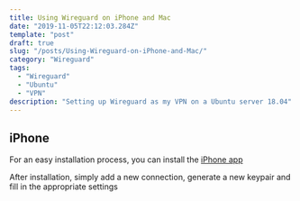 ```yaml
---
title: Using Wireguard on iPhone and Mac
date: "2019-11-05T22:12:03.284Z"
template: "post"
draft: true
slug: "/posts/Using-Wireguard-on-iPhone-and-Mac/"
category: "Wireguard"
tags:
  - "Wireguard"
  - "Ubuntu"
  - "VPN"
description: "Setting up Wireguard as my VPN on a Ubuntu server 18.04"
---
```


## iPhone

For an easy installation process, you can install the [iPhone app](https://apps.apple.com/us/app/wireguard/id1441195209)

After installation, simply add a new connection, generate a new keypair and fill in the appropriate settings
